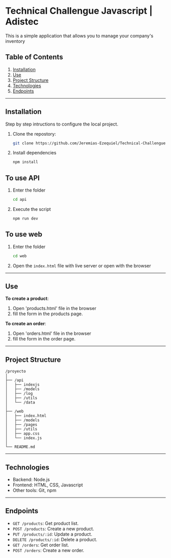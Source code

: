 # Technical Challengue Javascript | Adistec

This is a simple application that allows you to manage your company's inventory

## Table of Contents
1. [Installation](#installation)
2. [Use](#use)
3. [Project Structure](#project-structure)
4. [Technologies](#technologies)
5. [Endpoints](#endpoints)

---

## Installation

Step by step intructions to configure the local project.

1. Clone the repostory:
   ```bash
   git clone https://github.com/Jeremias-Ezequiel/Technical-Challengue-Javascript.git
   ```
2. Install dependencies
    ```bash
    npm install
    ```

## To use API 

1. Enter the folder
    ```bash 
    cd api
    ```

2. Execute the script
    ```bash
    npm run dev
    ```

## To use web

1. Enter the folder 
    ```bash
    cd web
    ```

2. Open the `index.html` file with live server or open with the browser

---

## Use 

**To create a product**:
1. Open 'products.html' file in the browser
2. fill the form in the products page.

**To create an order**:
1. Open 'orders.html' file in the browser 
2. fill the form in the order page.

---

## Project Structure
```
/proyecto
│
├── /api
│   ├── indexjs
│   ├── /models
│   ├── /log
│   ├── /utils
│   └── /data
│
├── /web
│   ├── index.html
│   ├── /models
│   ├── /pages
│   ├── /utils
│   ├── app.css
│   └── index.js
│
└── README.md
```

---

## Technologies

- Backend: Node.js
- Frontend: HTML, CSS, Javascript
- Other tools: Git, npm

---

## Endpoints

- `GET /products`: Get product list.
- `POST /products`: Create a new product.
- `PUT /products/:id`: Update a product.
- `DELETE /products/:id`: Delete a product.
- `GET /orders`: Get order list.
- `POST /orders`: Create a new order. 

